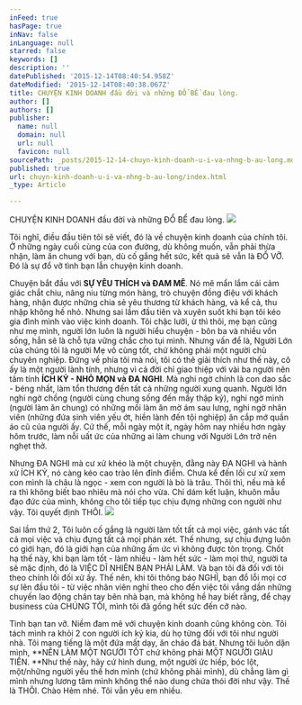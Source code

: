 ```yaml
---
inFeed: true
hasPage: true
inNav: false
inLanguage: null
starred: false
keywords: []
description: ''
datePublished: '2015-12-14T08:40:54.958Z'
dateModified: '2015-12-14T08:40:38.067Z'
title: CHUYỆN KINH DOANH đầu đời và những ĐỔ BỂ đau lòng.
author: []
authors: []
publisher:
  name: null
  domain: null
  url: null
  favicon: null
sourcePath: _posts/2015-12-14-chuyn-kinh-doanh-u-i-va-nhng-b-au-long.md
published: true
url: chuyn-kinh-doanh-u-i-va-nhng-b-au-long/index.html
_type: Article

---
```

CHUYỆN KINH DOANH đầu đời và những ĐỔ BỂ đau lòng.
![](https://the-grid-user-content.s3-us-west-2.amazonaws.com/ef6f7ff1-6092-49f0-a54e-dc0847a3b751.png)

Tôi nghĩ, điều đầu tiên tôi sẽ viết, đó là về chuyện kinh doanh của chính tôi. Ở những ngày cuối cùng của con đường, dù không muốn, vẫn phải thừa nhận, làm ăn chung với bạn, dù cố gắng hết sức, kết quả sẽ vẫn là ĐỔ VỠ. Đó là sự đổ vỡ tình bạn lẫn chuyện kinh doanh.

Chuyện bắt đầu với **SỰ YÊU THÍCH và ĐAM MÊ**. Nó mê mẩn lắm cái cảm giác chắt chiu, nâng niu từng món hàng, trò chuyện đồng điệu với khách hàng, nhận được những chia sẻ yêu thương từ khách hàng, và kể cả, thu nhập không hề nhỏ. Nhưng sai lầm đầu tiên và xuyên suốt khi bạn tôi kéo gia đình mình vào việc kinh doanh. Tôi chậc lưỡi, ừ thì thôi, mẹ bạn cũng như mẹ mình, người lớn luôn là người hiểu chuyện - bôn ba và nhiều vốn sống, hẳn sẽ là chỗ tựa vững chắc cho tụi mình. Nhưng vấn để là, Người Lớn của chúng tôi là người Mẹ vô cùng tốt, chứ không phải một người chủ chuyên nghiệp. Đứng về phía tôi mà nói, tôi có thê giải thích như thế này, cô ấy là một người lành tính, nhưng vì cả đời chỉ giao thiệp với vài ba người nên tâm tính **ÍCH KỶ - NHỎ MỌN và ĐA NGHI**. Mà nghi ngờ chính là con dao sắc - béng nhất, làm tổn thương đến tất cả những người xung quanh. Người lớn nghi ngờ chồng (người cùng chung sống đến mấy thập kỷ), nghi ngờ mình (người làm ăn chung) có những mối làm ăn mờ ám sau lưng, nghi ngờ nhân viên (những đứa sinh viên yếu ớt, hiền lành đến tội nghiệp) ăn cắp mớ quần áo cũ của người ấy. Cứ thế, mỗi ngày một ít, ngày hôm nay nhiều hơn ngày hôm trước, làm nỗi uất ức của những ai làm chung với Người Lớn trở nên nghẹt thở.

Nhưng ĐA NGHI mà cư xử khéo là một chuyện, đằng này ĐA NGHI và hành xử ÍCH KỶ, nó càng kéo cao trào lên đỉnh điểm. Chưa kể đến lối cư xử xem con mình là châu là ngọc - xem con người là bò là trâu. Thôi thì, nếu mà kể ra thì không biết bao nhiêu mà nói cho vừa. Chỉ dám kết luận, khuôn mẫu đạo đức của mình, không cho tôi tiếp tục chịu đựng những con người như vậy. Tôi quyết định THÔI. ![](https://the-grid-user-content.s3-us-west-2.amazonaws.com/b639fbc6-5906-4279-86b0-93cc480e3d2f.jpg)

Sai lầm thứ 2, Tôi luôn cố gắng là người làm tốt tất cả mọi việc, gánh vác tất cả mọi việc và chịu đựng tất cả mọi phán xét. Thế nhưng, sự chịu đựng luôn có giới hạn, đó là giới hạn của những ấm ức vì không được tôn trọng. Chốt hạ thế này, khi bạn làm tốt - làm nhiều - làm hết sức - làm mọi thứ, người ta sẽ mặc định, đó là VIỆC DĨ NHIÊN BẠN PHẢI LÀM. Và bạn tôi đã đối với tôi theo chính lối đối xử ấy. Thế nên, khi tôi thông báo NGHỈ, bạn đổ lỗi mọi cơ sự lên đầu tôi - từ việc nhân viên nghỉ theo cho đến việc tôi vắng dần những chuyến lao động chân tay bên nhà bạn, mà không hề hay biết rằng, để chạy business của CHÚNG TÔI, mình tôi đã gồng hết sức đến cỡ nào.

Tình bạn tan vỡ. Niềm đam mê với chuyện kinh doanh cũng không còn. Tôi tách mình ra khỏi 2 con người ích kỷ kia, dù họ từng đối với tôi như người nhà. Tôi mang tiếng là một đứa mất dạy, ăn cháo đá bát. Nhưng tôi luôn dặn mình, **NÊN LÀM MỘT NGƯỜI TỐT chứ không phải MỘT NGƯỜI GIÀU TIỀN. **Như thế này, hãy cứ hình dung, một người ức hiếp, bóc lột, một/những người yếu thế hơn mình (chứ không phải mình), dù chẳng làm gì mình nhưng lương tâm mình không thể nào dung chứa thói đời như vậy. Thế là THÔI. Chào Hẻm nhé. Tôi vẫn yêu em nhiều.